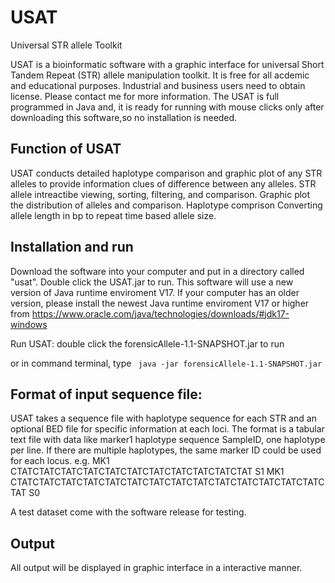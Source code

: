 # USAT
Universal STR allele Toolkit

USAT is a bioinformatic software with a graphic interface for universal Short Tandem Repeat (STR) allele manipulation toolkit. It is free for all acdemic and educational purposes. Industrial and business users need to obtain license. Please contact me for more information.
The USAT is full programmed in Java and, it is ready for running with mouse clicks only after downloading this software,so no installation is needed. 

## Function of USAT
USAT conducts detailed haplotype comparison and graphic plot of any STR alleles to provide information clues of difference between any alleles.
STR allele intreactibe viewing, sorting, filtering, and comparison. 
Graphic plot the distribution of alleles and comparison. 
Haplotype comprison
Converting allele length in bp to repeat time based allele size. 

## Installation and run
 Download the software into your computer and put in a directory called "usat". Double click the USAT.jar to run. This software will use a new version of Java runtime enviroment V17. If your computer has an older version, please install the newest Java runtime enviroment V17 or higher from https://www.oracle.com/java/technologies/downloads/#jdk17-windows 
 
 Run USAT:
 double click the forensicAllele-1.1-SNAPSHOT.jar to run
 
 or in command terminal, type 
` java -jar forensicAllele-1.1-SNAPSHOT.jar`



## Format of input sequence file:
USAT takes a sequence file with haplotype sequence for each STR and an optional BED file for specific information at each loci.
The format is a tabular text file with data like marker1 <tab> haplotype sequence <tab> SampleID, one haplotype per line. If there are multiple haplotypes, the same marker ID could be used for each locus. e.g.
  MK1 CTATCTATCTATCTATCTATCTATCTATCTATCTATCTATCTAT S1
  MK1 CTATCTATCTATCTATCTATCTATCTATCTATCTATCTATCTATCTATCTATCTATCTAT S0
  
  A test dataset come with the software release for testing.
  
 ## Output 
 
 All output will be displayed in graphic interface in a interactive manner.

  
